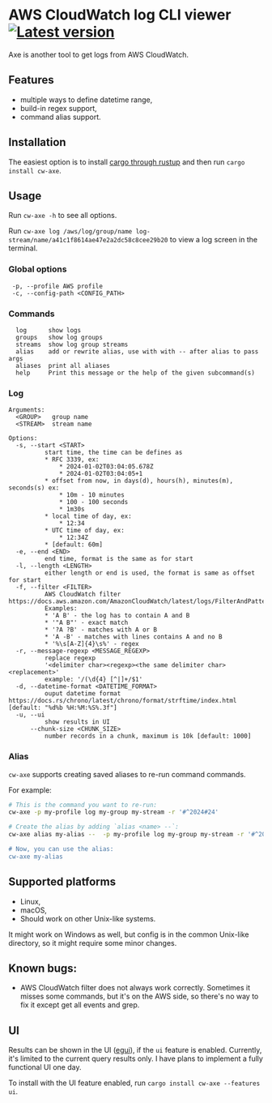 # AWS CloudWatch log CLI viewer [![Latest version](https://img.shields.io/crates/v/cw-axe.svg)](https://crates.io/crates/cw-axe/)
Axe is another tool to get logs from AWS CloudWatch.

## Features

* multiple ways to define datetime range,
* build-in regex support,
* command alias support.

## Installation

The easiest option is to install [cargo through rustup](https://rustup.rs/) and then run `cargo install cw-axe`.

## Usage

Run `cw-axe -h` to see all options.

Run `cw-axe log /aws/log/group/name log-stream/name/a41c1f8614ae47e2a2dc58c8cee29b20` to view a log screen in the terminal.

### Global options

```
 -p, --profile AWS profile
 -c, --config-path <CONFIG_PATH>
```

### Commands

```
  log      show logs
  groups   show log groups
  streams  show log group streams
  alias    add or rewrite alias, use with with -- after alias to pass args
  aliases  print all aliases
  help     Print this message or the help of the given subcommand(s)
```

### Log

```
Arguments:
  <GROUP>   group name
  <STREAM>  stream name

Options:
  -s, --start <START>
          start time, the time can be defines as
          * RFC 3339, ex:
              * 2024-01-02T03:04:05.678Z
              * 2024-01-02T03:04:05+1
          * offset from now, in days(d), hours(h), minutes(m), seconds(s) ex:
              * 10m - 10 minutes
              * 100 - 100 seconds
              * 1m30s
          * local time of day, ex:
              * 12:34
          * UTC time of day, ex:
              * 12:34Z
          * [default: 60m]
  -e, --end <END>
          end time, format is the same as for start
  -l, --length <LENGTH>
          either length or end is used, the format is same as offset for start
  -f, --filter <FILTER>
          AWS CloudWatch filter https://docs.aws.amazon.com/AmazonCloudWatch/latest/logs/FilterAndPatternSyntax.html
          Examples:
          * 'A B' - the log has to contain A and B
          * '"A B"' - exact match
          * '?A ?B' - matches with A or B
          * 'A -B' - matches with lines contains A and no B
          * '%\s[A-Z]{4}\s%' - regex
  -r, --message-regexp <MESSAGE_REGEXP>
          replace regexp
          '<delimiter char><regexp><the same delimiter char><replacement>'
          example: '/(\d{4} [^|]+/$1'
  -d, --datetime-format <DATETIME_FORMAT>
          ouput datetime format https://docs.rs/chrono/latest/chrono/format/strftime/index.html [default: "%d%b %H:%M:%S%.3f"]
  -u, --ui
          show results in UI
      --chunk-size <CHUNK_SIZE>
          number records in a chunk, maximum is 10k [default: 1000]
```
### Alias

`cw-axe` supports creating saved aliases to re-run command commands.

For example:

```bash
# This is the command you want to re-run:
cw-axe -p my-profile log my-group my-stream -r '#^2024#24'

# Create the alias by adding `alias <name> --`:
cw-axe alias my-alias --  -p my-profile log my-group my-stream -r '#^2024#24

# Now, you can use the alias:
cw-axe my-alias
```

## Supported platforms
* Linux,
* macOS,
* Should work on other Unix-like systems.

It might work on Windows as well, but config is in the common Unix-like directory, so it might require some minor changes.

## Known bugs:
* AWS CloudWatch filter does not always work correctly. Sometimes it misses some commands, but it's on the AWS side, so there's no way to fix it except get all events and grep.

## UI

Results can be shown in the UI ([egui](https://github.com/emilk/egui)), if the `ui` feature is enabled. Currently, it's limited to the current query results only. I have plans to implement a fully functional UI one day.

To install with the UI feature enabled, run `cargo install cw-axe --features ui`.
